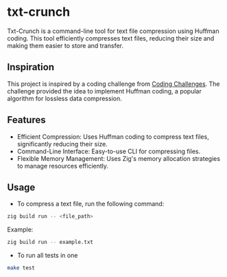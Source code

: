 # txt-crunch
Txt-Crunch is a command-line tool for text file compression using Huffman coding. This tool efficiently compresses text files, reducing their size and making them easier to store and transfer.

## Inspiration
This project is inspired by a coding challenge from [Coding Challenges](https://codingchallenges.fyi/challenges/challenge-huffman). The challenge provided the idea to implement Huffman coding, a popular algorithm for lossless data compression.

## Features
- Efficient Compression: Uses Huffman coding to compress text files, significantly reducing their size.
- Command-Line Interface: Easy-to-use CLI for compressing files.
- Flexible Memory Management: Uses Zig's memory allocation strategies to manage resources efficiently.

## Usage
- To compress a text file, run the following command:
```bash
zig build run -- <file_path>
```
Example:

```bash
zig build run -- example.txt
```
- To run all tests in one
```bash
make test
```

